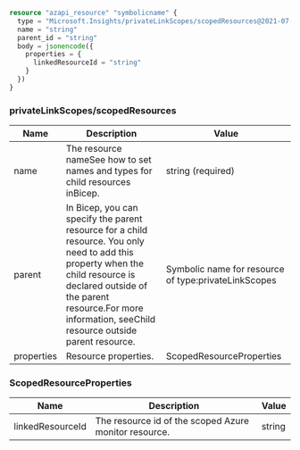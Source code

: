 ```terraform
resource "azapi_resource" "symbolicname" {
  type = "Microsoft.Insights/privateLinkScopes/scopedResources@2021-07-01-preview"
  name = "string"
  parent_id = "string"
  body = jsonencode({
    properties = {
      linkedResourceId = "string"
    }
  })
}

```

### privateLinkScopes/scopedResources

| Name | Description | Value |
|-|-|-|
| name | The resource nameSee how to set names and types for child resources inBicep. | string (required) |
| parent | In Bicep, you can specify the parent resource for a child resource. You only need to add this property when the child resource is declared outside of the parent resource.For more information, seeChild resource outside parent resource. | Symbolic name for resource of type:privateLinkScopes |
| properties | Resource properties. | ScopedResourceProperties |


### ScopedResourceProperties

| Name | Description | Value |
|-|-|-|
| linkedResourceId | The resource id of the scoped Azure monitor resource. | string |


